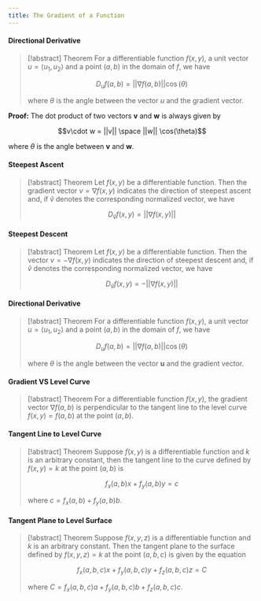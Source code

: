 ```yaml
---
title: The Gradient of a Function
---
```


#### Directional Derivative
>[!abstract] Theorem
>For a differentiable function $f(x,y)$, a unit vector $u=⟨u_{1},u_{2}⟩$ and a point $(a,b)$ in the domain of $f$, we have
>
>$$D_{u}f(a,b)=||\nabla f(a,b)||\cos(\theta)$$
>
>where $\theta$ is the angle between the vector $u$ and the gradient vector.

**Proof:**
The dot product of two vectors **v** and **w** is always given by

$$v\cdot w = ||v|| \space ||w|| \cos(\theta)$$

where $\theta$ is the angle between **v** and **w**.

#### Steepest Ascent
>[!abstract] Theorem
>Let $f(x,y)$ be a differentiable function. Then the gradient vector $v=\nabla f(x,y)$ indicates the direction of steepest ascent and, if $\hat{v}$ denotes the corresponding normalized vector, we have
>
>$$D_{\hat{v}}f(x,y)=||\nabla f(x,y)||$$

#### Steepest Descent
>[!abstract] Theorem
>Let $f(x,y)$ be a differentiable function. Then the vector $v=-\nabla f(x,y)$ indicates the direction of steepest descent and, if $\hat{v}$ denotes the corresponding normalized vector, we have
>
>$$D_{\hat{v}}f(x,y)=-||\nabla f(x,y)||$$

#### Directional Derivative
>[!abstract] Theorem
>For a differentiable function $f(x,y)$, a unit vector $u=⟨u_{1},u_{2}⟩$ and a point $(a,b)$ in the domain of $f$, we have
>
>$$D_{u}f(a,b)=||\nabla f(a,b)||\cos(\theta)$$
>
>where $\theta$ is the angle between the vector **u** and the gradient vector.

#### Gradient VS Level Curve
>[!abstract] Theorem
>For a differentiable function $f(x,y)$, the gradient vector $\nabla f(a,b)$ is perpendicular to the tangent line to the level curve $f(x,y)=f(a,b)$ at the point $(a,b)$.

#### Tangent Line to Level Curve
>[!abstract] Theorem
>Suppose $f(x,y)$ is a differentiable function and $k$ is an arbitrary constant, then the tangent line to the curve defined by $f(x,y)=k$ at the point $(a,b)$ is
>
>$$f_{x}(a,b)x+f_{y}(a,b)y=c$$
>
>where $c=f_{x}(a,b)+f_{y}(a,b)b$.

#### Tangent Plane to Level Surface
>[!abstract] Theorem
>Suppose $f(x,y,z)$ is a differentiable function and $k$ is an arbitrary constant. Then the tangent plane to the surface defined by $f(x,y,z)=k$ at the point $(a,b,c)$ is given by the equation
>
>$$f_{x}(a,b,c)x+f_{y}(a,b,c)y+f_{z}(a,b,c)z=C$$
>
>where $C=f_{x}(a,b,c)a+f_{y}(a,b,c)b+f_{z}(a,b,c)c$.


